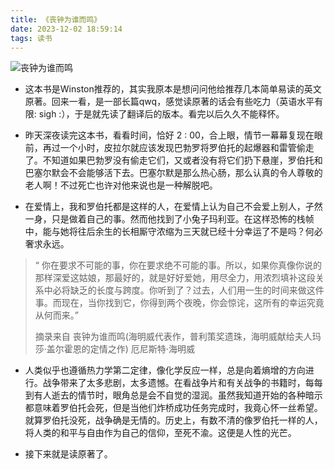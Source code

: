 ```yaml
---
title: 《丧钟为谁而鸣》
date: 2023-12-02 18:59:14
tags: 读书
---
```


![丧钟为谁而鸣](http://www.duodu.cc/uploads/allimg/191202/1-1912021R250W2.jpg)

* 这本书是Winston推荐的，其实我原本是想问问他给推荐几本简单易读的英文原著。回来一看，是一部长篇qwq，感觉读原著的话会有些吃力（英语水平有限: sigh :），于是就先读了翻译后的版本。看完以后久久不能释怀。

* 昨天深夜读完这本书，看看时间，恰好 2 : 00，合上眼，情节一幕幕复现在眼前，再过一个小时，皮拉尔就应该发现巴勃罗将罗伯托的起爆器和雷管偷走了。不知道如果巴勃罗没有偷走它们，又或者没有将它们扔下悬崖，罗伯托和巴塞尔默会不会能够活下去。巴塞尔默是那么热心肠，那么认真的令人尊敬的老人啊！不过死亡也许对他来说也是一种解脱吧。

* 在爱情上，我和罗伯托都是这样的人，在爱情上认为自己不会爱上别人，孑然一身，只是做着自己的事。然而他找到了小兔子玛利亚。在这样恐怖的栈帧中，能与她将往后余生的长相厮守浓缩为三天就已经十分幸运了不是吗？何必奢求永远。

> “  你在要求不可能的事，你在要求绝不可能的事。所以，如果你真像你说的那样深爱这姑娘，那最好的，就是好好爱她，用尽全力，用浓烈填补这段关系中必将缺乏的长度与跨度。你听到了？过去，人们用一生的时间来做这件事。而现在，当你找到它，你得到两个夜晚，你会惊诧，这所有的幸运究竟从何而来。”
>
> 摘录来自
> 丧钟为谁而鸣(海明威代表作，普利策奖遗珠，海明威献给夫人玛莎·盖尔霍恩的定情之作)
> 厄尼斯特·海明威

* 人类似乎也遵循热力学第二定律，像化学反应一样，总是向着熵增的方向进行。战争带来了太多悲剧，太多遗憾。在看战争片和有关战争的书籍时，每每到有人逝去的情节时，眼角总是会不自觉的湿润。虽然我知道开始的各种暗示都意味着罗伯托会死，但是当他们炸桥成功任务完成时，我竟心怀一丝希望。就算罗伯托没死，战争确是无情的。历史上，有数不清的像罗伯托一样的人，将人类的和平与自由作为自己的信仰，至死不渝。这便是人性的光芒。

* 接下来就是读原著了。
